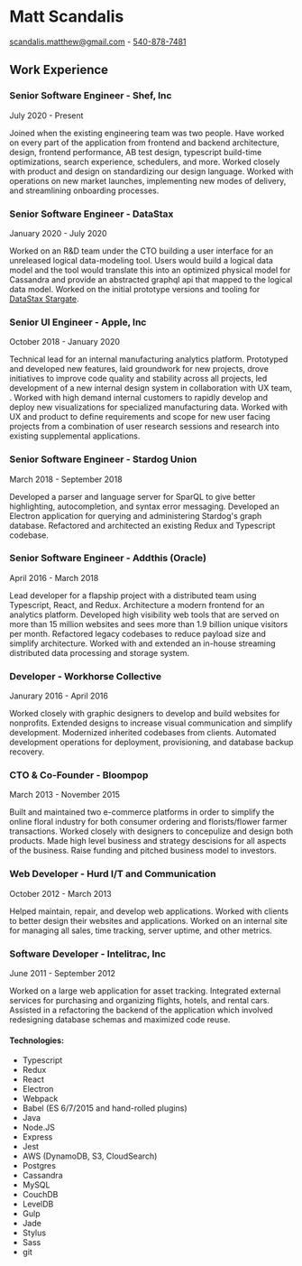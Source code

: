 # Matt Scandalis
[scandalis.matthew@gmail.com](mailto:scandalis.matthew@gmail.com) - [540-878-7481](tel:+15408787481)

## Work Experience
### Senior Software Engineer - Shef, Inc
July 2020 - Present

Joined when the existing engineering team was two people. Have worked on every part of the application from frontend and backend architecture, design, frontend performance, AB test design, typescript build-time optimizations, search experience, schedulers, and more. Worked closely with product and design on standardizing our design language. Worked with operations on new market launches, implementing new modes of delivery, and streamlining onboarding processes.

### Senior Software Engineer - DataStax
January 2020 - July 2020

Worked on an R&D team under the CTO building a user interface for an unreleased logical data-modeling tool. Users would build a logical data model and the tool would translate this into an optimized physical model for Cassandra and provide an abstracted graphql api that mapped to the logical data model. Worked on the initial prototype versions and tooling for [DataStax Stargate](https://stargate.io).

### Senior UI Engineer - Apple, Inc
October 2018 - January 2020


Technical lead for an internal manufacturing analytics platform. Prototyped and developed new features, laid groundwork for new projects, drove initiatives to improve code quality and stability across all projects, led development of a new internal design system in collaboration with UX team, . Worked with high demand internal customers to rapidly develop and deploy new visualizations for specialized manufacturing data. Worked with UX and product to define requirements and scope for new user facing projects from a combination of user research sessions and research into existing supplemental applications.

### Senior Software Engineer - Stardog Union
March 2018 - September 2018

Developed a parser and language server for SparQL to give better highlighting, autocompletion, and syntax error messaging. Developed an Electron application for querying and administering Stardog's graph database. Refactored and architected an existing Redux and Typescript codebase. 

### Senior Software Engineer - Addthis (Oracle)
April 2016 - March 2018

Lead developer for a flapship project with a distributed team using Typescript, React, and Redux. Architecture a modern frontend for an analytics platform. Developed high visibility web tools that are served on more than 15 million websites and sees more than 1.9 billion unique visitors per month. Refactored legacy codebases to reduce payload size and simplify architecture. Worked with and extended an in-house streaming distributed data processing and storage system.

### Developer - Workhorse Collective
Janurary 2016 - April 2016

Worked closely with graphic designers to develop and build websites for nonprofits. Extended designs to increase visual communication and simplify development. Modernized inherited codebases from clients. Automated development operations for deployment, provisioning, and database backup recovery.

### CTO & Co-Founder - Bloompop
March 2013 - November 2015

Built and maintained two e-commerce platforms in order to simplify the online floral industry for both consumer ordering and florists/flower farmer transactions. Worked closely with designers to concepulize and design both products. Made high level business and strategy descisions for all aspects of the business. Raise funding and pitched business model to investors.

### Web Developer - Hurd I/T and Communication
October 2012 - March 2013

Helped maintain, repair, and develop web applications. Worked with clients to better design their websites and applications. Worked on an internal site for managing all sales, time tracking, server uptime, and other metrics.

### Software Developer - Intelitrac, Inc
June 2011 - September 2012

Worked on a large web application for asset tracking. Integrated external services for purchasing and organizing flights, hotels, and rental cars. Assisted in a refactoring the backend of the application which involved redesigning database schemas and maximized code reuse.

#### Technologies:
 - Typescript
 - Redux
 - React
 - Electron
 - Webpack
 - Babel (ES 6/7/2015 and hand-rolled plugins)
 - Java
 - Node.JS
 - Express
 - Jest
 - AWS (DynamoDB, S3, CloudSearch)
 - Postgres
 - Cassandra
 - MySQL
 - CouchDB
 - LevelDB
 - Gulp
 - Jade
 - Stylus
 - Sass
 - git